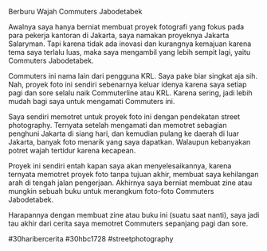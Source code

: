 Berburu Wajah Commuters Jabodetabek

Awalnya saya hanya berniat membuat proyek fotografi yang fokus pada para pekerja kantoran di Jakarta, saya namakan proyeknya Jakarta Salaryman. Tapi karena tidak ada inovasi dan kurangnya kemajuan karena tema saya terlalu luas, maka saya mengambil yang lebih sempit lagi, yaitu Commuters Jabodetabek.

Commuters ini nama lain dari pengguna KRL. Saya pake biar singkat aja sih. Nah, proyek foto ini sendiri sebenarnya keluar idenya karena saya setiap pagi dan sore selalu naik Commuterline atau KRL. Karena sering, jadi lebih mudah bagi saya untuk mengamati Commuters ini.

Saya sendiri memotret untuk proyek foto ini dengan pendekatan street photography. Ternyata setelah mengamati dan memotret sebagian penghuni Jakarta di siang hari, dan kemudian pulang ke daerah di luar Jakarta, banyak foto menarik yang saya dapatkan. Walaupun kebanyakan potret wajah tertidur karena kecapean.

Proyek ini sendiri entah kapan saya akan menyelesaikannya, karena ternyata memotret proyek foto tanpa tujuan akhir, membuat saya kehilangan arah di tengah jalan pengerjaan. Akhirnya saya berniat membuat zine atau mungkin sebuah buku untuk merangkum foto-foto Commuters Jabodetabek.

Harapannya dengan membuat zine atau buku ini (suatu saat nanti), saya jadi tau akhir dari cerita saya memotret Commuters sepanjang pagi dan sore.

#30haribercerita #30hbc1728 #streetphotography
